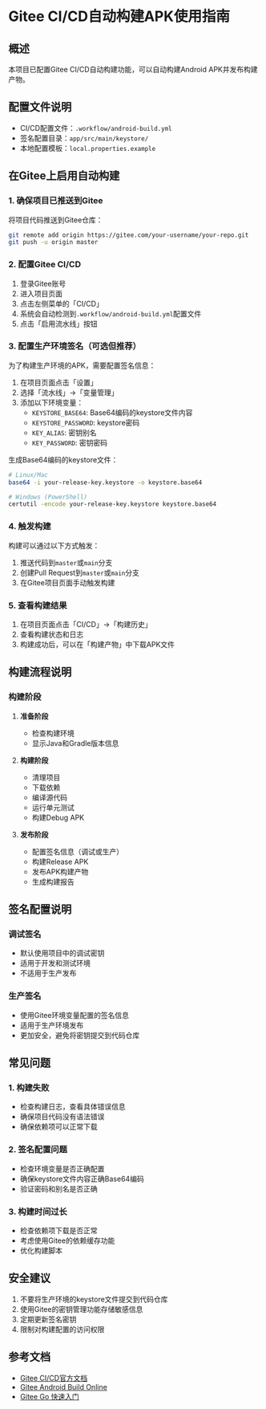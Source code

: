 # Gitee CI/CD自动构建APK使用指南

## 概述

本项目已配置Gitee CI/CD自动构建功能，可以自动构建Android APK并发布构建产物。

## 配置文件说明

- CI/CD配置文件：`.workflow/android-build.yml`
- 签名配置目录：`app/src/main/keystore/`
- 本地配置模板：`local.properties.example`

## 在Gitee上启用自动构建

### 1. 确保项目已推送到Gitee

将项目代码推送到Gitee仓库：

```bash
git remote add origin https://gitee.com/your-username/your-repo.git
git push -u origin master
```

### 2. 配置Gitee CI/CD

1. 登录Gitee账号
2. 进入项目页面
3. 点击左侧菜单的「CI/CD」
4. 系统会自动检测到`.workflow/android-build.yml`配置文件
5. 点击「启用流水线」按钮

### 3. 配置生产环境签名（可选但推荐）

为了构建生产环境的APK，需要配置签名信息：

1. 在项目页面点击「设置」
2. 选择「流水线」->「变量管理」
3. 添加以下环境变量：
   - `KEYSTORE_BASE64`: Base64编码的keystore文件内容
   - `KEYSTORE_PASSWORD`: keystore密码
   - `KEY_ALIAS`: 密钥别名
   - `KEY_PASSWORD`: 密钥密码

生成Base64编码的keystore文件：
```bash
# Linux/Mac
base64 -i your-release-key.keystore -o keystore.base64

# Windows (PowerShell)
certutil -encode your-release-key.keystore keystore.base64
```

### 4. 触发构建

构建可以通过以下方式触发：

1. 推送代码到`master`或`main`分支
2. 创建Pull Request到`master`或`main`分支
3. 在Gitee项目页面手动触发构建

### 5. 查看构建结果

1. 在项目页面点击「CI/CD」->「构建历史」
2. 查看构建状态和日志
3. 构建成功后，可以在「构建产物」中下载APK文件

## 构建流程说明

### 构建阶段

1. **准备阶段**
   - 检查构建环境
   - 显示Java和Gradle版本信息

2. **构建阶段**
   - 清理项目
   - 下载依赖
   - 编译源代码
   - 运行单元测试
   - 构建Debug APK

3. **发布阶段**
   - 配置签名信息（调试或生产）
   - 构建Release APK
   - 发布APK构建产物
   - 生成构建报告

## 签名配置说明

### 调试签名

- 默认使用项目中的调试密钥
- 适用于开发和测试环境
- 不适用于生产发布

### 生产签名

- 使用Gitee环境变量配置的签名信息
- 适用于生产环境发布
- 更加安全，避免将密钥提交到代码仓库

## 常见问题

### 1. 构建失败

- 检查构建日志，查看具体错误信息
- 确保项目代码没有语法错误
- 确保依赖项可以正常下载

### 2. 签名配置问题

- 检查环境变量是否正确配置
- 确保keystore文件内容正确Base64编码
- 验证密码和别名是否正确

### 3. 构建时间过长

- 检查依赖项下载是否正常
- 考虑使用Gitee的依赖缓存功能
- 优化构建脚本

## 安全建议

1. 不要将生产环境的keystore文件提交到代码仓库
2. 使用Gitee的密钥管理功能存储敏感信息
3. 定期更新签名密钥
4. 限制对构建配置的访问权限

## 参考文档

- [Gitee CI/CD官方文档](https://gitee.com/help/categories/24)
- [Gitee Android Build Online](https://gitee.com/help/articles/4249)
- [Gitee Go 快速入门](https://gitee.com/help/articles/4293)